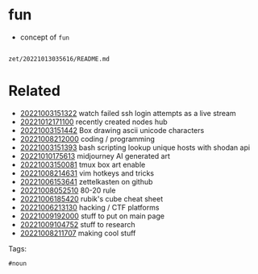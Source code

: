 # fun

- concept of `fun`

```
```

` zet/20221013035616/README.md `

# Related

- [20221003151322](/zet/20221003151322/README.md) watch failed ssh login attempts as a live stream
- [20221012171100](/zet/20221012171100/README.md) recently created nodes hub
- [20221003151442](/zet/20221003151442/README.md) Box drawing ascii unicode characters
- [20221008212000](/zet/20221008212000/README.md) coding / programming
- [20221003151393](/zet/20221003151393/README.md) bash scripting lookup unique hosts with shodan api
- [20221010175613](/zet/20221010175613/README.md) midjourney AI generated art
- [20221003150081](/zet/20221003150081/README.md) tmux box art enable
- [20221008214631](/zet/20221008214631/README.md) vim hotkeys and tricks
- [20221006153641](/zet/20221006153641/README.md) zettelkasten on github
- [20221008052510](/zet/20221008052510/README.md) 80-20 rule
- [20221006185420](/zet/20221006185420/README.md) rubik's cube cheat sheet
- [20221006213130](/zet/20221006213130/README.md) hacking / CTF platforms
- [20221009192000](/zet/20221009192000/README.md) stuff to put on main page
- [20221009104752](/zet/20221009104752/README.md) stuff to research
- [20221008211707](/zet/20221008211707/README.md) making cool stuff

Tags:

    #noun
